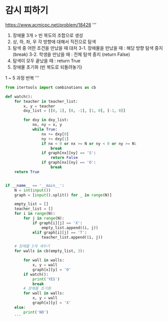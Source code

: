 # 감시 피하기
https://www.acmicpc.net/problem/18428
'''
1. 장애물 3개 > 빈 복도의 조합으로 생성
2. 상, 하, 좌, 우 각 방향에 대해서 직진으로 탐색
3. 탐색 중 어떤 조건을 만났을 때 대처
3-1. 장애물을 만났을 때 : 해당 방향 탐색 중지 (break)
3-2. 학생을 만났을 때 : 전체 탐색 중지 (return False)
4. 탐색이 모두 끝났을 때 : return True
5. 장애물 초기화 (빈 복도로 되돌려놓기)

1 ~ 5 과정 반복
'''
```python
from itertools import combinations as cb

def watch():
    for teacher in teacher_list:
        x, y = teacher
        dxy_list = [[0, 1], [0, -1], [1, 0], [-1, 0]]

        for dxy in dxy_list:
            nx, ny = x, y
            while True:
                nx += dxy[0]
                ny += dxy[1]
                if nx < 0 or nx >= N or ny < 0 or ny >= N:
                    break
                if graph[nx][ny] == 'S':
                    return False
                if graph[nx][ny] == 'O':
                    break
    return True


if __name__ == '__main__':
    N = int(input())
    graph = [input().split() for _ in range(N)]

    empty_list = []
    teacher_list = []
    for i in range(N):
        for j in range(N):
            if graph[i][j] == 'X':
                empty_list.append((i, j))
            elif graph[i][j] == 'T':
                teacher_list.append((i, j))

    # 장애물 3개 세우기
    for walls in cb(empty_list, 3):

        for wall in walls:
            x, y = wall
            graph[x][y] = 'O'
        if watch():
            print('YES')
            break
        # 장애물 초기화
        for wall in walls:
            x, y = wall
            graph[x][y] = 'X'
    else:
        print('NO')
    ```